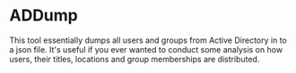 ADDump
======

This tool essentially dumps all users and groups from Active Directory in to a json file. It's useful if you ever
wanted to conduct some analysis on how users, their titles, locations and group memberships are distributed.
